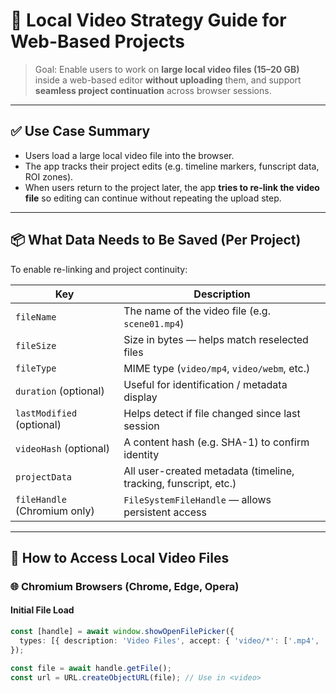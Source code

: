 # 📼 Local Video Strategy Guide for Web-Based Projects

> Goal: Enable users to work on **large local video files (15–20 GB)** inside a web-based editor **without uploading** them, and support **seamless project continuation** across browser sessions.

---

## ✅ Use Case Summary

- Users load a large local video file into the browser.
- The app tracks their project edits (e.g. timeline markers, funscript data, ROI zones).
- When users return to the project later, the app **tries to re-link the video file** so editing can continue without repeating the upload step.

---

## 📦 What Data Needs to Be Saved (Per Project)

To enable re-linking and project continuity:

| Key                         | Description                                                   |
|----------------------------|---------------------------------------------------------------|
| `fileName`                 | The name of the video file (e.g. `scene01.mp4`)              |
| `fileSize`                 | Size in bytes — helps match reselected files                 |
| `fileType`                 | MIME type (`video/mp4`, `video/webm`, etc.)                  |
| `duration` (optional)      | Useful for identification / metadata display                 |
| `lastModified` (optional)  | Helps detect if file changed since last session              |
| `videoHash` (optional)     | A content hash (e.g. SHA-1) to confirm identity              |
| `projectData`              | All user-created metadata (timeline, tracking, funscript, etc.) |
| `fileHandle` (Chromium only) | `FileSystemFileHandle` — allows persistent access       |

---

## 🧭 How to Access Local Video Files

### 🌐 Chromium Browsers (Chrome, Edge, Opera)

#### Initial File Load

```ts
const [handle] = await window.showOpenFilePicker({
  types: [{ description: 'Video Files', accept: { 'video/*': ['.mp4', '.webm', '.mov'] } }]
});

const file = await handle.getFile();
const url = URL.createObjectURL(file); // Use in <video>
